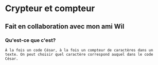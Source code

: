# Crypteur et compteur

## Fait en collaboration avec mon ami Wil

### Qu'est-ce que c'est?

    À la fois un code César, à la fois un compteur de caractères dans un texte. On peut choisir quel caractère correspond auquel dans le code César.
